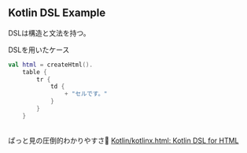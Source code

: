 ## Kotlin DSL Example   
DSLは構造と文法を持つ。

DSLを用いたケース
```Kotlin
val html = createHtml().
    table {
        tr {
            td {
                + "セルです。"
            }
        }
    }
```
  
<br />
ぱっと見の圧倒的わかりやすさ😤  
<a href="https://github.com/Kotlin/kotlinx.html" target="_blank">Kotlin/kotlinx.html: Kotlin DSL for HTML</a>